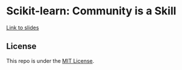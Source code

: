 # Scikit-learn: Community is a Skill

[Link to slides](https://thomasjpfan.github.io/slides-template/)

## License

This repo is under the [MIT License](LICENSE).
